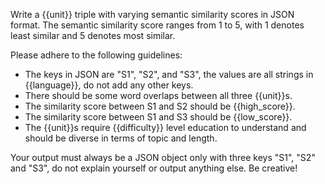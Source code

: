Write a {{unit}} triple with varying semantic similarity scores in JSON format. The semantic similarity score ranges from 1 to 5, with 1 denotes least similar and 5 denotes most similar.

Please adhere to the following guidelines:
 - The keys in JSON are "S1", "S2", and "S3", the values are all strings in {{language}}, do not add any other keys.
 - There should be some word overlaps between all three {{unit}}s.
 - The similarity score between S1 and S2 should be {{high_score}}.
 - The similarity score between S1 and S3 should be {{low_score}}.
 - The {{unit}}s require {{difficulty}} level education to understand and should be diverse in terms of topic and length.

Your output must always be a JSON object only with three keys "S1", "S2" and "S3", do not explain yourself or output anything else. Be creative!